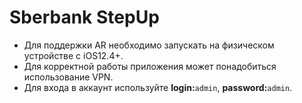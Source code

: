 # Sberbank StepUp
* Для поддержки AR необходимо запускать на физическом устройстве с iOS12.4+.
* Для корректной работы приложения может понадобиться использование VPN.
* Для входа в аккаунт используйте **login:**`admin`, **password:**`admin`. 